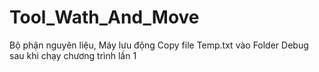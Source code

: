 # Tool_Wath_And_Move
Bộ phận nguyên liệu, Máy lưu động
Copy file Temp.txt vào Folder Debug sau khi chạy chương trình lần 1
